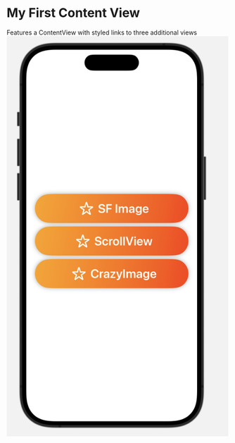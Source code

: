 # My First Content View

Features a ContentView with styled links to three additional views
![Alt text](styledlinks.jpg?raw=true "Optional Title")
